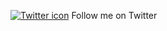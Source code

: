 [![Twitter icon](https://icons8.com/icon/orIVsHUtU6D6/twitter)](https://twitter.com/homorkhay) Follow me on Twitter
